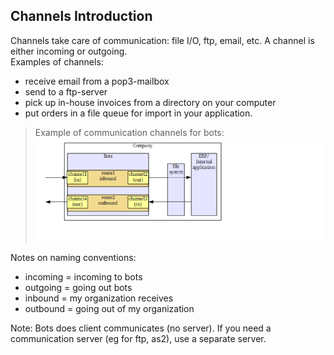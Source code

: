 ## Channels Introduction

Channels take care of communication: file I/O, ftp, email, etc.
A channel is either incoming or outgoing.  
Examples of channels:

-   receive email from a pop3-mailbox
-   send to a ftp-server
-   pick up in-house invoices from a directory on your computer
-   put orders in a file queue for import in your application.

> Example of communication channels for bots:
>  ![](ChannelScheme.png)

Notes on naming conventions:

-   incoming = incoming to bots
-   outgoing = going out bots
-   inbound = my organization receives
-   outbound = going out of my organization


 Note: Bots does client communicates (no server). If you need a
communication server (eg for ftp, as2), use a separate server.

